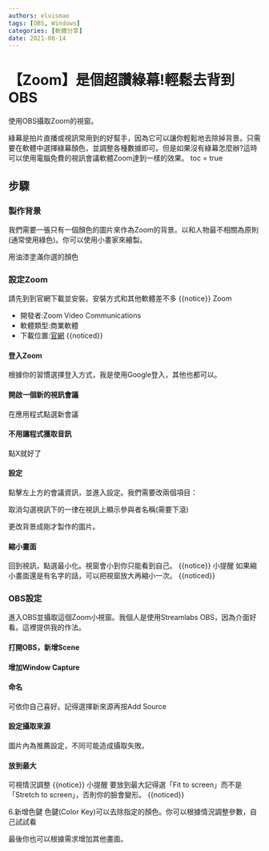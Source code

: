 ```yaml
---
authors: elvismao
tags: [OBS, Windows]
categories: [軟體分享]
date: 2021-08-14
---
```


# 【Zoom】是個超讚綠幕!輕鬆去背到OBS

使用OBS攝取Zoom的視窗。

綠幕是拍片直播或視訊常用到的好幫手，因為它可以讓你輕鬆地去除掉背景。只需要在軟體中選擇綠幕顏色，並調整各種數據即可。但是如果沒有綠幕怎麼辦?這時可以使用電腦免費的視訊會議軟體Zoom達到一樣的效果。
toc = true



## 步驟

### 製作背景

我們需要一張只有一個顏色的圖片來作為Zoom的背景。以和人物最不相關為原則(通常使用綠色)。你可以使用小畫家來繪製。

用油漆塗滿你選的顏色

### 設定Zoom

請先到到官網下載並安裝。安裝方式和其他軟體差不多
{{notice}}
Zoom

- 開發者:Zoom Video Communications
- 軟體類型:商業軟體
- 下載位置:[官網](https://zoom.us/download)
  {{noticed}}

#### 登入Zoom

根據你的習慣選擇登入方式，我是使用Google登入，其他也都可以。

#### 開啟一個新的視訊會議

在應用程式點選新會議

#### 不用讓程式獲取音訊

點X就好了

#### 設定

點擊左上方的會議資訊，並進入設定。我們需要改兩個項目：

取消勾選視訊下的一律在視訊上顯示參與者名稱(需要下滾)

更改背景成剛才製作的圖片。

#### 縮小畫面

回到視訊，點選最小化。視窗會小到你只能看到自己。
{{notice}}
小提醒
如果縮小畫面還是有名字的話，可以把視窗放大再縮小一次。
{{noticed}}

### OBS設定

進入OBS並攝取這個Zoom小視窗。我個人是使用Streamlabs OBS，因為介面好看。這裡提供我的作法。

#### 打開OBS，新增Scene

#### 增加Window Capture

#### 命名

可依你自己喜好。記得選擇新來源再按Add Source

#### 設定攝取來源

圖片內為推薦設定，不同可能造成攝取失敗。

#### 放到最大

可視情況調整
{{notice}}
小提醒
要放到最大記得選「Fit to screen」而不是「Stretch to screen」，否則你的臉會變形。
{{noticed}}

6.新增色鍵
色鍵(Color Key)可以去除指定的顏色。你可以根據情況調整參數，自己試試看

最後你也可以根據需求增加其他畫面。
